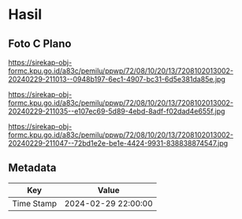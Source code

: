 # Hasil

## Foto C Plano

https://sirekap-obj-formc.kpu.go.id/a83c/pemilu/ppwp/72/08/10/20/13/7208102013002-20240229-211013--0948b197-6ec1-4907-bc31-6d5e381da85e.jpg

https://sirekap-obj-formc.kpu.go.id/a83c/pemilu/ppwp/72/08/10/20/13/7208102013002-20240229-211035--e107ec69-5d89-4ebd-8adf-f02dad4e655f.jpg

https://sirekap-obj-formc.kpu.go.id/a83c/pemilu/ppwp/72/08/10/20/13/7208102013002-20240229-211047--72bd1e2e-be1e-4424-9931-838838874547.jpg


## Metadata

| Key        | Value               |
| ---------- | ------------------- |
| Time Stamp | 2024-02-29 22:00:00 |



